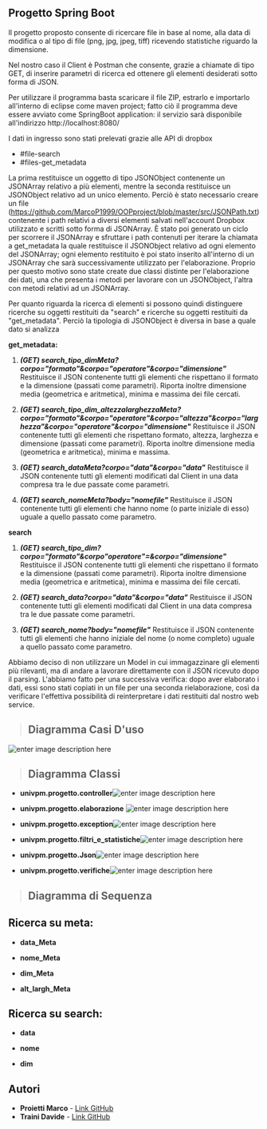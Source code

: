 
## Progetto Spring Boot 

Il progetto proposto consente di ricercare file in base al nome, alla data di modifica o al tipo di file (png, jpg, jpeg, tiff) ricevendo statistiche riguardo la dimensione. 

Nel nostro caso il Client è Postman che consente, grazie a chiamate di tipo GET, di inserire parametri di ricerca ed ottenere gli elementi desiderati sotto forma di JSON.

Per utilizzare il programma basta scaricare il file ZIP, estrarlo e importarlo all'interno di eclipse come maven project; fatto ciò il programma deve essere avviato come SpringBoot application: il servizio sarà disponibile all'indirizzo http://localhost:8080/

I dati in ingresso sono stati prelevati grazie alle API di dropbox 
 - #file-search
 - #files-get_metadata

La prima restituisce un oggetto di tipo JSONObject contenente un JSONArray relativo a più elementi, mentre la seconda restituisce un  JSONObject relativo ad un unico elemento.
Perciò è stato necessario creare un file (https://github.com/MarcoP1999/OOPproject/blob/master/src/JSONPath.txt)  contenente i path relativi a diversi elementi salvati nell'account Dropbox utilizzato e scritti sotto forma di JSONArray. 
È stato poi generato un ciclo per scorrere il JSONArray e sfruttare i path contenuti per iterare la chiamata a get_metadata la quale restituisce il JSONObject relativo ad ogni elemento del JSONArray; ogni elemento restituito è poi stato inserito all'interno di un JSONArray che sarà successivamente utilizzato per l'elaborazione.
Proprio per questo motivo sono state create due classi distinte per l'elaborazione dei dati, una che presenta i metodi per lavorare con un JSONObject, l'altra con metodi relativi ad un JSONArray.


Per quanto riguarda la ricerca di elementi si possono quindi distinguere ricerche su oggetti restituiti da "search" e ricerche su oggetti restituiti da "get_metadata". 
Perciò la tipologia di JSONObject è diversa in base a quale dato si analizza 
 

**get_metadata:**

 1. ***(GET) search_tipo_dimMeta?corpo="formato"&corpo="operatore"&corpo="dimensione"***
Restituisce il JSON contenente tutti gli elementi che rispettano il formato e la dimensione (passati come parametri). Riporta inoltre dimensione media (geometrica e aritmetica), minima e massima dei file cercati.

 2. ***(GET) search_tipo_dim_altezzalarghezzaMeta?corpo="formato"&corpo="operatore"&corpo="altezza"&corpo="larghezza"&corpo="operatore"&corpo="dimensione"***
Restituisce il JSON contenente tutti gli elementi che rispettano formato, altezza, larghezza e dimensione (passati come parametri).  Riporta inoltre dimensione media (geometrica e aritmetica), minima e massima.



 3. ***(GET) search_dataMeta?corpo="data"&corpo="data"***
Restituisce il JSON contenente tutti gli elementi modificati dal Client in una data compresa tra le due passate come parametri.
 
 5. ***(GET) search_nomeMeta?body="nomefile"***
Restituisce il JSON contenente tutti gli elementi che hanno nome (o parte iniziale di esso) uguale a quello passato come parametro.



**search**

 

 1. ***(GET) search_tipo_dim?corpo="formato"&corpo"operatore"=&corpo="dimensione"***
Restituisce il JSON contenente tutti gli elementi che rispettano il formato e la dimensione (passati come parametri). Riporta inoltre dimensione media (geometrica e aritmetica), minima e massima
dei file cercati.

 3. ***(GET) search_data?corpo="data"&corpo="data"***
Restituisce il JSON contenente tutti gli elementi modificati dal Client in una data compresa tra le due passate come parametri.

 3. ***(GET) search_nome?body="nomefile"***
Restituisce il JSON contenente tutti gli elementi che hanno iniziale del nome (o nome completo) uguale a quello passato come parametro.


Abbiamo deciso di non utilizzare un Model in cui immagazzinare gli elementi più rilevanti, ma di andare a lavorare direttamente con il JSON ricevuto dopo il parsing. 
L'abbiamo fatto per una successiva verifica: dopo aver elaborato i dati, essi sono stati copiati in un file per una seconda rielaborazione, così da verificare l'effettiva possibilità di reinterpretare i dati restituiti dal nostro web service. 

    

> ## **Diagramma Casi D'uso**

![enter image description here](https://github.com/MarcoP1999/OOPproject/blob/master/progetto/UML/NewModel%20Use%20Case%20Diagram1.jpg)


> ## **Diagramma Classi**

 - **univpm.progetto.controller**![enter image description here](https://github.com/MarcoP1999/OOPproject/blob/master/progetto/UML/Diagramma_Classi/Controller.png)

 - **univpm.progetto.elaborazione** ![enter image description here](https://github.com/MarcoP1999/OOPproject/blob/master/progetto/UML/Diagramma_Classi/elaborazione.png)
 - **univpm.progetto.exception**![enter image description here](https://github.com/MarcoP1999/OOPproject/blob/master/progetto/UML/Diagramma_Classi/Exception.png)
- **univpm.progetto.filtri_e_statistiche**![enter image description here](https://github.com/MarcoP1999/OOPproject/blob/master/progetto/UML/Diagramma_Classi/Filtri_Statistiche.png)

- **univpm.progetto.Json**![enter image description here](https://github.com/MarcoP1999/OOPproject/blob/master/progetto/UML/Diagramma_Classi/JSON.png)

 - **univpm.progetto.verifiche**![enter image description here](https://github.com/MarcoP1999/OOPproject/blob/master/progetto/UML/Diagramma_Classi/verifica.png)

> ## **Diagramma di Sequenza**



## Ricerca su meta:


 - **data_Meta**




 - **nome_Meta**


 - **dim_Meta**




 - **alt_largh_Meta**





## Ricerca su search:
 - **data**


 - **nome**



 - **dim**





## Autori

 - **Proietti Marco**  - [Link GitHub](https://github.com/MarcoP1999)
 - **Traini Davide** -  [Link GitHub](https://github.com/DavideTraini99)


<!--stackedit_data:
eyJoaXN0b3J5IjpbMjAxNjgwMjE5OSwyNTY1MTM1OTQsLTE1OD
A4NTY4MDgsLTkxMTQ0MjUwLDEzOTQwOTkzNDYsMTg1Mzk5MTg0
NywtMTExOTQ4MTY3OSwtNTc4MjczNTY5LDE1Njg0MTY4ODksMT
QxMTk5NDU4MSwxMzk4ODg2MjQ0LC04MTk0Njc2NjAsLTExNjAx
NjQ5ODAsLTE2NjE0MDg4ODUsOTU5NjE2Njc0LDEzNTcyNDYyNS
wxNDk4MDQyMDc4LC02OTEyMTIyMTIsMjYyNjIyMjE3LC0yNDMy
MDk5ODldfQ==
-->